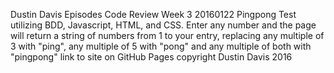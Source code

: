 Dustin Davis
Episodes Code Review Week 3 20160122
Pingpong Test utilizing BDD, Javascript, HTML, and CSS.
Enter any number and the page will return a string of numbers from 1 to your entry, replacing any multiple of 3 with "ping", any multiple of 5 with "pong" and any multiple of both with "pingpong"
link to site on GitHub Pages
copyright Dustin Davis 2016

